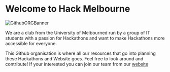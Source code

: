 # Welcome to Hack Melbourne
<img alt="GithubORGBanner" src="https://github.com/HackMelbourne/.github/assets/30622247/e57801a0-95fb-43d7-90b8-5278aadb30d4">

We are a club from the University of Melbourned run by a group of IT students with a passion for Hackathons and want to make Hackathons more accessible for everyone.

This Github organisation is where all our resources that go into planning these Hackathons and Website goes. Feel free to look around and contribute! If your interested you can join our team from our [website](https://hack.melbourne/) 
